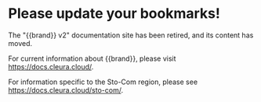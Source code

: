 # Please update your bookmarks!

The "{{brand}} v2" documentation site has been retired, and its content has moved.

For current information about {{brand}}, please visit <https://docs.cleura.cloud/>.

For information specific to the Sto-Com region, please see <https://docs.cleura.cloud/sto-com/>.
